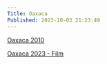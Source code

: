 ```yaml
---
Title: Oaxaca
Published: 2023-10-03 21:23:49
---
```

[Oaxaca 2010](oaxaca/oaxaca-2010)

[Oaxaca 2023 - Film](mexico/oaxaca/oax-2023)
